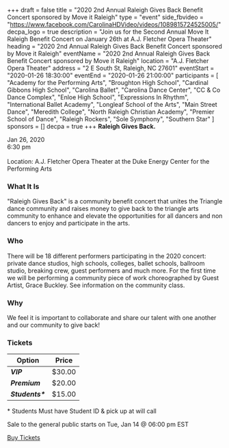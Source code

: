 +++
draft = false
title = "2020 2nd Annual Raleigh Gives Back Benefit Concert sponsored by Move it Raleigh"
type = "event"
side_fbvideo = "https://www.facebook.com/CarolinaHDVideo/videos/1089815724525005/"
decpa_logo = true
description = "Join us for the Second Annual Move It Raleigh Benefit Concert on January 26th at A.J. Fletcher Opera Theater"
heading = "2020 2nd Annual Raleigh Gives Back Benefit Concert sponsored by Move it Raleigh"
eventName = "2020 2nd Annual Raleigh Gives Back Benefit Concert sponsored by Move it Raleigh"
location = "A.J. Fletcher Opera Theater"
address = "2 E South St, Raleigh, NC 27601"
eventStart = "2020-01-26 18:30:00"
eventEnd = "2020-01-26 21:00:00"
participants = [
  "Academy for the Performing Arts",
  "Broughton High School",
  "Cardinal Gibbons High School",
  "Carolina Ballet",
  "Carolina Dance Center",
  "CC & Co Dance Complex",
  "Enloe High School",
  "Expressions In Rhythm",
  "International Ballet Academy",
  "Longleaf School of the Arts",
  "Main Street Dance",
  "Meredith College",
  "North Raleigh Christian Academy",
  "Premier School of Dance",
  "Raleigh Rockers",
  "Sole Symphony",
  "Southern Star"
  ]
sponsors = []
decpa = true
+++
**Raleigh Gives Back.**

Jan 26, 2020 \
6:30 pm \
\
Location: A.J. Fletcher Opera Theater at the Duke Energy Center for the Performing Arts

### What It Is
"Raleigh Gives Back" is a community benefit concert that unites the Triangle dance community and raises money to give back to the triangle arts community to enhance and elevate the opportunities for all dancers and non dancers to enjoy and participate in the arts. 

### Who
There will be 18 different performers participating in the 2020 concert: private dance studios, high schools, colleges, ballet schools, ballroom studio, breaking crew, guest performers and much more.  For the first time we will be performing a community piece of work choreographed by Guest Artist, Grace Buckley. See information on the community class. 

### Why
We feel it is important to collaborate and share our talent with one another and our community to give back! 

### Tickets
Option           | Price
-----------------|-------
***VIP***        | $30.00
***Premium***    | $20.00
***Students\**** | $15.00

 \* Students Must have Student ID & pick up at will call

Sale to the general public starts on Tue, Jan 14 @ 06:00 pm EST

<a href="https://www1.ticketmaster.com/event/2D005794C96DE9A0" class="button button-primary button-large">Buy Tickets</a>
